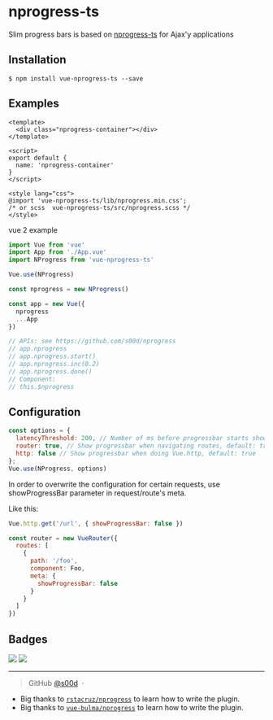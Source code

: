 # nprogress-ts

Slim progress bars is based on [nprogress-ts](https://github.com/s00d/nprogress) for Ajax'y applications


## Installation

```console
$ npm install vue-nprogress-ts --save
```

## Examples

```vue
<template>
  <div class="nprogress-container"></div>
</template>

<script>
export default {
  name: 'nprogress-container'
}
</script>

<style lang="css">
@import 'vue-nprogress-ts/lib/nprogress.min.css'; 
/* or scss  vue-nprogress-ts/src/nprogress.scss */
</style>
```

vue 2 example
```js
import Vue from 'vue'
import App from './App.vue'
import NProgress from 'vue-nprogress-ts'

Vue.use(NProgress)

const nprogress = new NProgress()

const app = new Vue({
  nprogress
  ...App
})

// APIs: see https://github.com/s00d/nprogress
// app.nprogress
// app.nprogress.start()
// app.nprogress.inc(0.2)
// app.nprogress.done()
// Component:
// this.$nprogress
```


## Configuration

```js
const options = {
  latencyThreshold: 200, // Number of ms before progressbar starts showing, default: 100,
  router: true, // Show progressbar when navigating routes, default: true
  http: false // Show progressbar when doing Vue.http, default: true
};
Vue.use(NProgress, options)
```

In order to overwrite the configuration for certain requests, use showProgressBar parameter in request/route's meta.

Like this:

```js
Vue.http.get('/url', { showProgressBar: false })
```
```js
const router = new VueRouter({
  routes: [
    {
      path: '/foo',
      component: Foo,
      meta: {
        showProgressBar: false
      }
    }
  ]
})
```


## Badges

![](https://img.shields.io/badge/license-MIT-blue.svg)
![](https://img.shields.io/badge/status-stable-green.svg)

---

> GitHub [@s00d](https://github.com/s00d) &nbsp;&middot;&nbsp;

*   Big thanks to [`rstacruz/nprogress`](https://github.com/rstacruz/nprogress) to learn how to write the plugin.
*   Big thanks to [`vue-bulma/nprogress`](https://github.com/vue-bulma/nprogress) to learn how to write the plugin.

